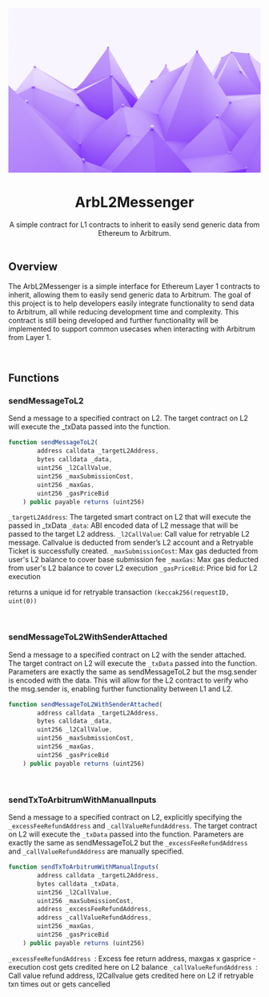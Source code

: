 <!-- PROJECT LOGO -->
<br />
<p align="center">
  <a href="https://github.com/github_username/repo_name">
    <img src="assets/ArbitrumArt.png" alt="Logo" width="585" height="329">
  </a>
  <h1 align="center">ArbL2Messenger</h1>
  <p align="center">
 A simple contract for L1 contracts to inherit to easily send generic data from Ethereum to Arbitrum.
<br />
<br />


## Overview

The ArbL2Messenger is a simple interface for Ethereum Layer 1 contracts to inherit, allowing them to easily send generic data to Arbitrum. The goal of this project is to help developers easily integrate functionality to send data to Arbitrum, all while reducing development time and complexity. This contract is still being developed and further functionality will be implemented to support common usecases when interacting with Arbitrum from Layer 1.

<br />

## Functions

### sendMessageToL2
Send a message to a specified contract on L2. The target contract on L2 will execute the _txData passed into the function.

```js
function sendMessageToL2(
        address calldata _targetL2Address,
        bytes calldata _data,
        uint256 _l2CallValue,
        uint256 _maxSubmissionCost,
        uint256 _maxGas,
        uint256 _gasPriceBid
    ) public payable returns (uint256)
```

`_targetL2Address`: The targeted smart contract on L2 that will execute the passed in _txData
`_data`: ABI encoded data of L2 message that will be passed to the target L2 address.
`_l2CallValue`: Call value for retryable L2 message. Callvalue is deducted from sender’s L2 account and a Retryable Ticket is successfully created.
`_maxSubmissionCost`: Max gas deducted from user's L2 balance to cover base submission fee
`_maxGas`: Max gas deducted from user's L2 balance to cover L2 execution
`_gasPriceBid`: Price bid for L2 execution

returns a unique id for retryable transaction `(keccak256(requestID, uint(0))`

<br />

### sendMessageToL2WithSenderAttached
Send a message to a specified contract on L2 with the sender attached. The target contract on L2 will execute the `_txData` passed into the function. Parameters are exactly the same as sendMessageToL2 but the msg.sender is encoded with the data. This will allow for the L2 contract to verify who the msg.sender is, enabling further functionality between L1 and L2.

```js
function sendMessageToL2WithSenderAttached(
        address calldata _targetL2Address,
        bytes calldata _data,
        uint256 _l2CallValue,
        uint256 _maxSubmissionCost,
        uint256 _maxGas,
        uint256 _gasPriceBid
    ) public payable returns (uint256)
```

<br />

### sendTxToArbitrumWithManualInputs
Send a message to a specified contract on L2, explicitly specifying the `_excessFeeRefundAddress` and `_callValueRefundAddress`. The target contract on L2 will execute the `_txData` passed into the function. Parameters are exactly the same as sendMessageToL2 but the `_excessFeeRefundAddress` and `_callValueRefundAddress` are manually specified. 
```js
function sendTxToArbitrumWithManualInputs(
        address calldata _targetL2Address,
        bytes calldata _txData,
        uint256 _l2CallValue,
        uint256 _maxSubmissionCost,
        address _excessFeeRefundAddress,
        address _callValueRefundAddress,
        uint256 _maxGas,
        uint256 _gasPriceBid
    ) public payable returns (uint256) 
```

`_excessFeeRefundAddress `: Excess fee return address, maxgas x gasprice - execution cost gets credited here on L2 balance
`_callValueRefundAddress `: Call value refund address, l2Callvalue gets credited here on L2 if retryable txn times out or gets cancelled
